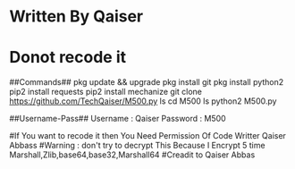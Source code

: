 # Written By Qaiser
# Donot recode it 

##Commands##
pkg update && upgrade
pkg install git
pkg install python2
pip2 install requests
pip2 install mechanize
git clone https://github.com/TechQaiser/M500.py
ls
cd M500
ls
python2 M500.py

##Username-Pass##
Username : Qaiser
Password : M500

#If You want to recode it then You Need Permission Of Code Writter Qaiser Abbass
#Warning : don't try to decrypt This Because I Encrypt 5 time Marshall,Zlib,base64,base32,Marshall64
#Creadit to Qaiser Abbas
